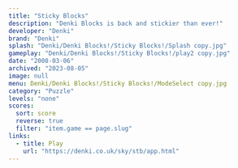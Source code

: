 ```yaml
---
title: "Sticky Blocks"
description: "Denki Blocks is back and stickier than ever!"
developer: "Denki"
brand: "Denki"
splash: "Denki/Denki Blocks!/Sticky Blocks!/Splash copy.jpg"
gameplay: "Denki/Denki Blocks!/Sticky Blocks!/play2 copy.jpg"
date: "2008-03-06"
archived: "2023-08-05"
image: null
menu: Denki/Denki Blocks!/Sticky Blocks!/ModeSelect copy.jpg
category: "Puzzle"
levels: "none"
scores:
  sort: score
  reverse: true
  filter: "item.game == page.slug"
links:
  - title: Play
    url: "https://denki.co.uk/sky/stb/app.html"
---
```

